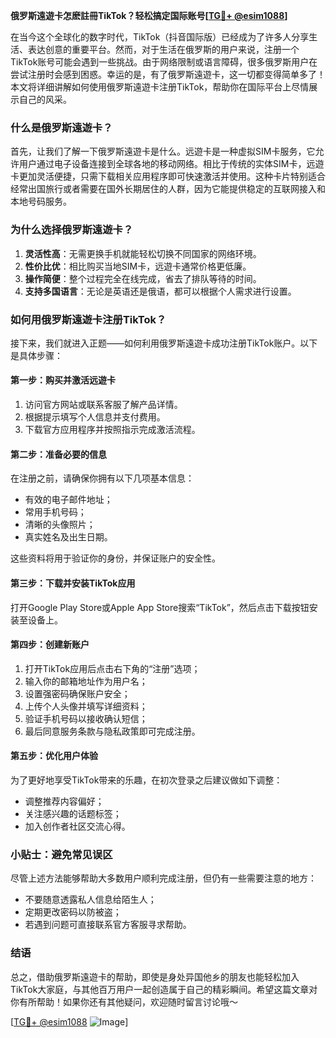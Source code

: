 **俄罗斯遠遊卡怎麽註冊TikTok？轻松搞定国际账号[[TG💪+ @esim1088](https://t.me/s/esim1088)]**

在当今这个全球化的数字时代，TikTok（抖音国际版）已经成为了许多人分享生活、表达创意的重要平台。然而，对于生活在俄罗斯的用户来说，注册一个TikTok账号可能会遇到一些挑战。由于网络限制或语言障碍，很多俄罗斯用户在尝试注册时会感到困惑。幸运的是，有了俄罗斯遠遊卡，这一切都变得简单多了！本文将详细讲解如何使用俄罗斯遠遊卡注册TikTok，帮助你在国际平台上尽情展示自己的风采。

### 什么是俄罗斯遠遊卡？

首先，让我们了解一下俄罗斯遠遊卡是什么。远遊卡是一种虚拟SIM卡服务，它允许用户通过电子设备连接到全球各地的移动网络。相比于传统的实体SIM卡，远遊卡更加灵活便捷，只需下载相关应用程序即可快速激活并使用。这种卡片特别适合经常出国旅行或者需要在国外长期居住的人群，因为它能提供稳定的互联网接入和本地号码服务。

### 为什么选择俄罗斯遠遊卡？

1. **灵活性高**：无需更换手机就能轻松切换不同国家的网络环境。
2. **性价比优**：相比购买当地SIM卡，远遊卡通常价格更低廉。
3. **操作简便**：整个过程完全在线完成，省去了排队等待的时间。
4. **支持多国语言**：无论是英语还是俄语，都可以根据个人需求进行设置。

### 如何用俄罗斯遠遊卡注册TikTok？

接下来，我们就进入正题——如何利用俄罗斯遠遊卡成功注册TikTok账户。以下是具体步骤：

#### 第一步：购买并激活远遊卡

1. 访问官方网站或联系客服了解产品详情。
2. 根据提示填写个人信息并支付费用。
3. 下载官方应用程序并按照指示完成激活流程。

#### 第二步：准备必要的信息

在注册之前，请确保你拥有以下几项基本信息：
- 有效的电子邮件地址；
- 常用手机号码；
- 清晰的头像照片；
- 真实姓名及出生日期。

这些资料将用于验证你的身份，并保证账户的安全性。

#### 第三步：下载并安装TikTok应用

打开Google Play Store或Apple App Store搜索“TikTok”，然后点击下载按钮安装至设备上。

#### 第四步：创建新账户

1. 打开TikTok应用后点击右下角的“注册”选项；
2. 输入你的邮箱地址作为用户名；
3. 设置强密码确保账户安全；
4. 上传个人头像并填写详细资料；
5. 验证手机号码以接收确认短信；
6. 最后同意服务条款与隐私政策即可完成注册。

#### 第五步：优化用户体验

为了更好地享受TikTok带来的乐趣，在初次登录之后建议做如下调整：
- 调整推荐内容偏好；
- 关注感兴趣的话题标签；
- 加入创作者社区交流心得。

### 小贴士：避免常见误区

尽管上述方法能够帮助大多数用户顺利完成注册，但仍有一些需要注意的地方：
- 不要随意透露私人信息给陌生人；
- 定期更改密码以防被盗；
- 若遇到问题可直接联系官方客服寻求帮助。

### 结语

总之，借助俄罗斯遠遊卡的帮助，即使是身处异国他乡的朋友也能轻松加入TikTok大家庭，与其他百万用户一起创造属于自己的精彩瞬间。希望这篇文章对你有所帮助！如果你还有其他疑问，欢迎随时留言讨论哦～ 

[[TG💪+ @esim1088](https://t.me/s/esim1088) ![Image](https://i.postimg.cc/4NQfJmqS/Snipaste-2025-05-13-00-14-12.png)]